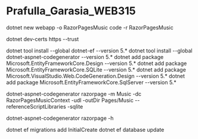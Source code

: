 # Prafulla_Garasia_WEB315
dotnet new webapp -o RazorPagesMusic
code -r RazorPagesMusic

dotnet dev-certs https --trust

dotnet tool install --global dotnet-ef --version 5.*
dotnet tool install --global dotnet-aspnet-codegenerator --version 5.*
dotnet add package Microsoft.EntityFrameworkCore.Design --version 5.*
dotnet add package Microsoft.EntityFrameworkCore.SQLite --version 5.*
dotnet add package Microsoft.VisualStudio.Web.CodeGeneration.Design --version 5.*
dotnet add package Microsoft.EntityFrameworkCore.SqlServer --version 5.*

dotnet-aspnet-codegenerator razorpage -m Music -dc RazorPagesMusicContext -udl -outDir Pages/Music --referenceScriptLibraries -sqlite

dotnet-aspnet-codegenerator razorpage -h

dotnet ef migrations add InitialCreate
dotnet ef database update


